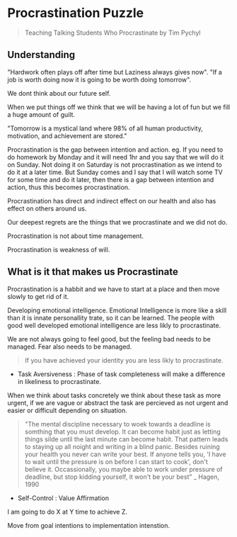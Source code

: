 # Procrastination Puzzle

> Teaching Talking Students Who Procrastinate by Tim Pychyl

## Understanding

"Hardwork often plays off after time but Laziness always gives now".
"If a job is worth doing now it is going to be worth doing tomorrow".

We dont think about our future self.

When we put things off we think that we will be having a lot of fun but we fill a huge amount of guilt.

"Tomorrow is a mystical land where 98% of all human productivity, motivation, and achievement are stored."

Procrastination is the gap between intention and action.
eg. If you need to do homework by Monday and it will need 1hr and you say that we will do it on Sunday. Not doing it on Saturday is not procrastination as we intend to do it at a later time.
But Sunday comes and I say that I will watch some TV for some time and do it later, then there is a gap between intention and action, thus this becomes procrastination.

Procrastination has direct and indirect effect on our health and also has effect on others around us.

Our deepest regrets are the things that we procrastinate and we did not do.

Procrastination is not about time management.

Procrastination is weakness of will.

## What is it that makes us Procrastinate

Procrastination is a habbit and we have to start at a place and then move slowly to get rid of it.

Developing emotional intelligence. Emotional Intelligence is more like a skill than it is innate personallity trate, so it can be learned.
The people with good well developed emotional intelligence are less likly to procrastinate.

We are not always going to feel good, but the feeling bad needs to be managed. Fear also needs to be managed.

> If you have achieved your identity you are less likly to procrastinate.

- Task Aversiveness : Phase of task completeness will make a difference in likeliness to procrastinate.

When we think about tasks concretely we think about these task as more urgent, if we are vague or abstract the task are percieved as not urgent and easier or difficult depending on situation.

> "The mental discipline necessary to woek towards a deadline is somthing that you must develop. It can become habit just as letting things silde until the last minute can become habit. That pattern leads to staying up all noight and writing in a blind panic. Besides ruining your health you never can write your best. If anyone tells you, 'I have to wait until the pressure is on before I can start to cook', don't believe it. Occassionally, you maybe able to work under pressure of deadline, but stop kidding yourself, it won't be your best" \_ Hagen, 1990

- Self-Control : Value Affirmation

I am going to do X at Y time to achieve Z.

Move from goal intentions to implementation intenstion.
